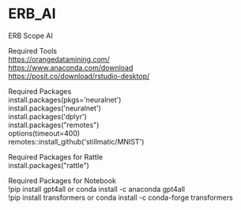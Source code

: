 # ERB_AI
ERB Scope AI

Required Tools<br>
https://orangedatamining.com/ <br>
https://www.anaconda.com/download <br>
https://posit.co/download/rstudio-desktop/ <br>

Required Packages <br>
install.packages(pkgs='neuralnet')<br>
install.packages('neuralnet')<br>
install.packages('dplyr')<br>
install.packages("remotes")<br>
options(timeout=400)<br>
remotes::install_github('stillmatic/MNIST')<br>

Required Packages for Rattle<br>
install.packages("rattle") <br>


Required Packages for Notebook<br>
!pip install gpt4all or conda install -c anaconda gpt4all <br>
!pip install transformers or conda install -c conda-forge transformers<br>
